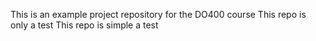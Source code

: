 This is an example project repository for the DO400 course
This repo is only a test
This repo is simple a test
